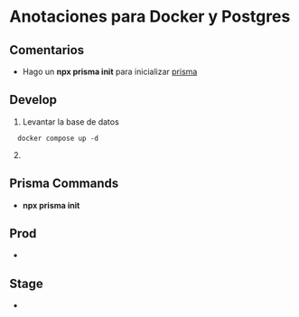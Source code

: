 # Anotaciones para Docker y Postgres

## Comentarios

- Hago un **npx prisma init** para inicializar [prisma](https://vercel.com/guides/nextjs-prisma-postgres)

## Develop

1. Levantar la base de datos
  ```
    docker compose up -d
  ```

2. 

## Prisma Commands

- **npx prisma init**

## Prod

- 

## Stage

- 
